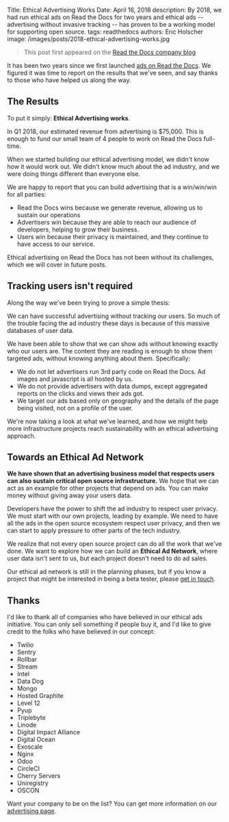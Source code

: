 Title: Ethical Advertising Works
Date: April 16, 2018
description: By 2018, we had run ethical ads on Read the Docs for two years and ethical ads -- advertising without invasive tracking -- has proven to be a working model for supporting open source.
tags: readthedocs
authors: Eric Holscher
image: /images/posts/2018-ethical-advertising-works.jpg


> This post first appeared
> on the [Read the Docs company blog](https://blog.readthedocs.com/ethical-advertising-works/)

It has been two years since we first launched
[ads on Read the Docs](https://blog.readthedocs.com/ads-on-read-the-docs/).
We figured it was time to report on the results that we've
seen, and say thanks to those who have helped us along the way.


The Results
-----------

To put it simply: **Ethical Advertising works**.

In Q1 2018, our estimated revenue from advertising is $75,000. This is
enough to fund our small team of 4 people to work on Read the Docs
full-time.

When we started building our ethical advertising model, we didn't know
how it would work out. We didn't know much about the ad industry, and
we were doing things different than everyone else.

We are happy to report that you can build advertising that is a
win/win/win for all parties:

-   Read the Docs wins because we generate revenue, allowing us to
    sustain our operations
-   Advertisers win because they are able to reach our audience of
    developers, helping to grow their business.
-   Users win because their privacy is maintained, and they continue to
    have access to our service.

Ethical advertising on Read the Docs has not been without its
challenges, which we will cover in future posts.


Tracking users isn't required
------------------------------

Along the way we've been trying to prove a simple thesis:

We can have successful advertising without tracking our users. So much
of the trouble facing the ad industry these days is because of this
massive databases of user data.

We have been able to show that we can show ads without knowing exactly
who our users are. The content they are reading is enough to show them
targeted ads, without knowing anything about them. Specifically:

-   We do not let advertisers run 3rd party code on Read the Docs. Ad
    images and javascript is all hosted by us.
-   We do not provide advertisers with data dumps, except aggregated
    reports on the clicks and views their ads got.
-   We target our ads based only on geography and the details of the
    page being visited, not on a profile of the user.

We're now taking a look at what we've learned, and how we might help
more infrastructure projects reach sustainability with an ethical
advertising approach.


Towards an Ethical Ad Network
-----------------------------

**We have shown that an advertising business model that respects users
can also sustain critical open source infrastructure.** We hope that we
can act as an example for other projects that depend on ads. You can
make money without giving away your users data.

Developers have the power to shift the ad industry to respect user
privacy. We must start with our own projects, leading by example. We
need to have all the ads in the open source ecosystem respect user
privacy, and then we can start to apply pressure to other parts of the
tech industry.

We realize that not every open source project can do all the work that
we've done. We want to explore how we can build an **Ethical Ad
Network**, where user data isn't sent to us, but each project doesn't
need to do ad sales.

Our ethical ad network is still in the planning phases, but if you know
a project that might be interested in being a beta tester, please [get
in touch](mailto:ads@ethicalads.io).


Thanks
------

I'd like to thank all of companies who have believed in our ethical ads
initiative. You can only sell something if people buy it, and I'd like
to give credit to the folks who have believed in our concept:

-   Twilio
-   Sentry
-   Rollbar
-   Stream
-   Intel
-   Data Dog
-   Mongo
-   Hosted Graphite
-   Level 12
-   Pyup
-   Triplebyte
-   Linode
-   Digital Impact Alliance
-   Digital Ocean
-   Exoscale
-   Nginx
-   Odoo
-   CircleCI
-   Cherry Servers
-   Uniregistry
-   OSCON

Want your company to be on the list? You can get more information on our
[advertising page]({filename}../pages/advertisers.md).
